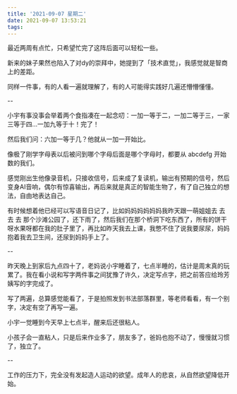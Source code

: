 ```yaml
---
title: '2021-09-07 星期二'
date: 2021-09-07 13:53:21
tags:
---
```


最近两周有点忙，只希望忙完了这阵后面可以轻松一些。

新来的妹子果然也陷入了对dy的崇拜中，她提到了「技术直觉」，我感觉就是智商上的差距。

同样一件事，有的人看一遍就理解了，有的人可能得实践好几遍还懵懵懂懂。

--

小宇有事没事会举着两个食指凑在一起念叨：一加一等于二，一加二等于三，一家三等于四...一加九等于十！完了！

然后我们问：六加一等于几？他就从一加一开始比。

像极了刚学字母表以后被问到哪个字母后面是哪个字母时，都要从 abcdefg 开始数的我们。

感觉刚出生他像录音机，只接收信号，后来成了复读机，输出有预期的信号，然后变身AI音响，偶尔有惊喜输出，再后来就是真正的智能生物了，有了自己独立的想法，自由地表达自己。

有时候想着他已经可以写语音日记了，比如妈妈妈妈妈妈我昨天跟一萌姐姐去 去 去 去 那个沙滩公园了，还下雨了，然后我们在那个桥洞下吃东西了，所有的饼干呀水果呀都在我的肚子里了，再比如昨天我去上课，我憋不住了说我要尿尿，妈妈抱着我去卫生间，还尿到妈妈手上了。

--

昨天晚上到家后九点四十了，老妈说小宇睡着了，七点半睡的，估计是周末真的玩累了。我在看小说和写字两件事之间犹豫了许久，决定写点字，把之前答应给玲芳姨写的字完成了。

写了两遍，总算感觉能看了，于是拍照发到书法部落群里，等老师看看，有一个别字，决定有空了再写一遍。

小宇一觉睡到今天早上七点半，醒来后还很粘人。

小孩子会一直粘人，只是后来作业多了，朋友多了，爸妈也抱不动了，慢慢就习惯了，独立了。

--

工作的压力下，完全没有发起造人运动的欲望。成年人的悲哀，从自然欲望降低开始。




